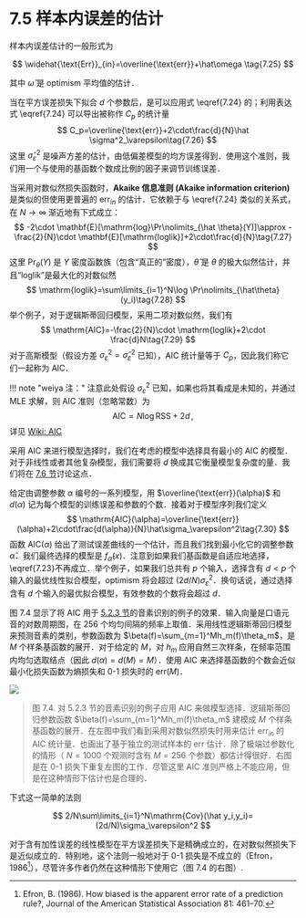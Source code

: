# 7.5 样本内误差的估计

样本内误差估计的一般形式为

$$
\widehat{\text{Err}}_{in}=\overline{\text{err}}+\hat\omega \tag{7.25}
$$

其中 $\hat\omega$ 是 optimism 平均值的估计．

当在平方误差损失下拟合 $d$ 个参数后，是可以应用式 \eqref{7.24} 的；利用表达式 \eqref{7.24} 可以导出被称作 $C_p$ 的统计量
$$
C_p=\overline{\text{err}}+2\cdot\frac{d}{N}\hat \sigma^2_\varepsilon\tag{7.26}
$$
这里 $\hat\sigma_\varepsilon^2$ 是噪声方差的估计，由低偏差模型的均方误差得到．使用这个准则，我们用一个与使用的基函数个数成比例的因子来调节训练误差．

当采用对数似然损失函数时，**Akaike 信息准则 (Akaike information criterion)** 是类似的但使用更普遍的 $\text{err}_{in}$ 的估计．它依赖于与 \eqref{7.24} 类似的关系式，在 $N\rightarrow \infty$ 渐近地有下式成立：
$$
-2\cdot \mathbf{E}[\mathrm{log}\Pr\nolimits_{\hat \theta}(Y)]\approx -\frac{2}{N}\cdot \mathbf{E}[\mathrm{loglik}]+2\cdot\frac{d}{N}\tag{7.27}
$$
这里 $\Pr_{\theta}(Y)$ 是 $Y$ 密度函数族（包含“真正的”密度），$\hat\theta$ 是 $\theta$ 的极大似然估计，并且“loglik”是最大化的对数似然
$$
\mathrm{loglik}=\sum\limits_{i=1}^N\log \Pr\nolimits_{\hat\theta}(y_i)\tag{7.28}
$$
举个例子，对于逻辑斯蒂回归模型，采用二项对数似然，我们有
$$
\mathrm{AIC}=-\frac{2}{N}\cdot \mathrm{loglik}+2\cdot \frac{d}N\tag{7.29}
$$
对于高斯模型（假设方差 $\sigma_\varepsilon^2=\hat\sigma_\varepsilon^2$ 已知），AIC 统计量等于 $C_p$，因此我们称它们一起称为 AIC．

!!! note "weiya 注："
    注意此处假设 $\sigma_\varepsilon^2$ 已知，如果也将其看成是未知的，并通过 MLE 求解，则 AIC 准则（忽略常数）为
    $$
    \mathrm{AIC} = N\log\mathrm{RSS} + 2d\,,
    $$
    详见 [Wiki: AIC](https://en.wikipedia.org/wiki/Akaike_information_criterion#Comparison_with_least_squares)

采用 AIC 来进行模型选择时，我们在考虑的模型中选择具有最小的 AIC 的模型．对于非线性或者其他复杂模型，我们需要将 $d$ 换成其它衡量模型复杂度的量．我们将在 [7.6 节](7.6-The-Effective-Number-of-Parameters/index.html)讨论这点．

给定由调整参数 $\alpha$ 编号的一系列模型，用 $\overline{\text{err}}(\alpha)$ 和 $d(\alpha)$ 记为每个模型的训练误差和参数的个数．接着对于模型序列我们定义
$$
\mathrm{AIC}(\alpha)=\overline{\text{err}}(\alpha)+2\cdot\frac{d(\alpha)}{N}\hat\sigma_\varepsilon^2\tag{7.30}
$$
函数 $\mathrm{AIC}(\alpha)$ 给出了测试误差曲线的一个估计，而且我们找到最小化它的调整参数 $\hat \alpha$．我们最终选择的模型是 $f_{\hat\alpha}(x)$．注意到如果我们基函数是自适应地选择，\eqref{7.23}不再成立．举个例子，如果我们总共有 $p$ 个输入，选择含有 $d < p$ 个输入的最优线性拟合模型，optimism 将会超过 $(2d/N)\sigma_\varepsilon^2$．换句话说，通过选择含有 $d$ 个输入的最优拟合模型，有效参数的个数将会超过 $d$．

图 7.4 显示了将 AIC 用于 [5.2.3 节](../05-Basis-Expansions-and-Regularization/5.2-Piecewise-Polynomials-and-Splines/index.html#_3)的音素识别的例子的效果．输入向量是口语元音的对数周期图，在 256 个均匀间隔的频率上取值．采用线性逻辑斯蒂回归模型来预测音素的类别，参数函数为 $\beta(f)=\sum_{m=1}^Mh_m(f)\theta_m$，是 $M$ 个样条基函数的展开．对于给定的 $M$，对 $h_m$ 应用自然三次样条，在频率范围内均匀选取结点（因此 $d(\alpha)=d(M)=M$）．使用 AIC 来选择基函数的个数会近似最小化损失函数为熵损失和 0-1 损失时的 $\text{err}(M)$．

![](../img/07/fig7.4.png)

> 图 7.4. 对 5.2.3 节的音素识别的例子应用 AIC 来做模型选择．逻辑斯蒂回归参数函数 $\beta(f)=\sum_{m=1}^Mh_m(f)\theta_m$ 建模成 $M$ 个样条基函数的展开．在左图中我们看到采用对数似然损失时用来估计 $\text{err}_{in}$ 的 AIC 统计量．也画出了基于独立的测试样本的 $\text{err}$ 估计．除了极端过参数化的情形（ $N=1000$ 个观测时含有 $M=256$ 个参数）都估计得很好．右图是在 0-1 损失下重复左图的工作．尽管这里 AIC 准则严格上不能应用，但是在这种情形下估计也是合理的．

下式这一简单的法则

$$
2/N\sum\limits_{i=1}^N\mathrm{Cov}(\hat y_i,y_i)=(2d/N)\sigma_\varepsilon^2
$$

对于含有加性误差的线性模型在平方误差损失下是精确成立的，在对数似然损失下是近似成立的．特别地，这个法则一般地对于 0-1 损失是不成立的（Efron，1986[^1]），尽管许多作者仍然在这种情形下使用它（图 7.4 的右图）.


[^1]: Efron, B. (1986). How biased is the apparent error rate of a prediction rule?, Journal of the American Statistical Association 81: 461–70.